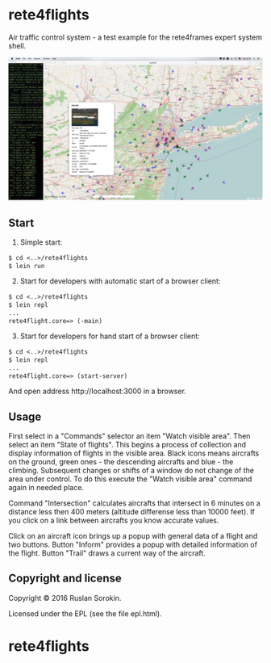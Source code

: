 # rete4flights

Air traffic control system - a test example for the rete4frames expert system shell.

![screenshot](screenshot.jpg)

## Start

1. Simple start:
```
$ cd <..>/rete4flights
$ lein run
```
2. Start for developers with automatic start of a browser client:
```
$ cd <..>/rete4flights
$ lein repl
...
rete4flight.core=> (-main)
```
3. Start for developers for hand start of a browser client:
```
$ cd <..>/rete4flights
$ lein repl
...
rete4flight.core=> (start-server)
```
And open address http://localhost:3000 in a browser.

## Usage

First select in a "Commands" selector an item "Watch visible area". Then select an item "State of flights". This begins a process of collection and display information of flights in the visible area. Black icons means aircrafts on the ground, green ones - the descending aircrafts and blue -  the climbing. Subsequent changes or shifts of a window do not change of the area under control.
To do this execute the "Watch visible area" command again in needed place.

Command "Intersection" calculates aircrafts that intersect in 6 minutes on a distance less then 400 meters (altitude differense less than 10000 feet). If you click on a link between aircrafts you know accurate values.

Click on an aircraft icon brings up a popup with general data of a flight and two buttons. Button "Inform" provides a popup with detailed information of the flight. Button "Trail" draws a current way of the aircraft.

Copyright and license
----

Copyright © 2016 Ruslan Sorokin.

Licensed under the EPL (see the file epl.html).
# rete4flights
